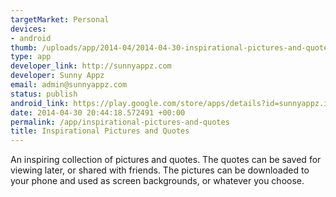 ```yaml
--- 
targetMarket: Personal
devices: 
- android
thumb: /uploads/app/2014-04/2014-04-30-inspirational-pictures-and-quotes.png
type: app
developer_link: http://sunnyappz.com
developer: Sunny Appz
email: admin@sunnyappz.com
status: publish
android_link: https://play.google.com/store/apps/details?id=sunnyappz.inspirationalpictures
date: 2014-04-30 20:44:18.572491 +00:00
permalink: /app/inspirational-pictures-and-quotes
title: Inspirational Pictures and Quotes
---
```


An inspiring collection of pictures and quotes. The quotes can be saved for viewing later, or shared with friends. The pictures can be downloaded to your phone and used as screen backgrounds, or whatever you choose.
